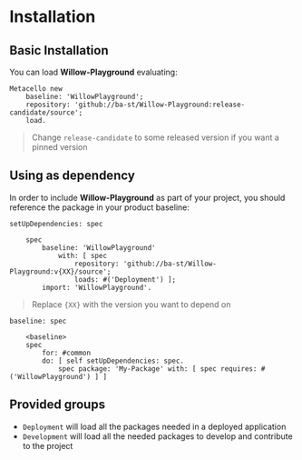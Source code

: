 # Installation

## Basic Installation

You can load **Willow-Playground** evaluating:
```smalltalk
Metacello new
	baseline: 'WillowPlayground';
	repository: 'github://ba-st/Willow-Playground:release-candidate/source';
	load.
```
>  Change `release-candidate` to some released version if you want a pinned version

## Using as dependency

In order to include **Willow-Playground** as part of your project, you should reference the package in your product baseline:

```smalltalk
setUpDependencies: spec

	spec
		baseline: 'WillowPlayground'
			with: [ spec
				repository: 'github://ba-st/Willow-Playground:v{XX}/source';
				loads: #('Deployment') ];
		import: 'WillowPlayground'.
```
> Replace `{XX}` with the version you want to depend on

```smalltalk
baseline: spec

	<baseline>
	spec
		for: #common
		do: [ self setUpDependencies: spec.
			spec package: 'My-Package' with: [ spec requires: #('WillowPlayground') ] ]
```

## Provided groups

- `Deployment` will load all the packages needed in a deployed application
- `Development` will load all the needed packages to develop and contribute to the project
